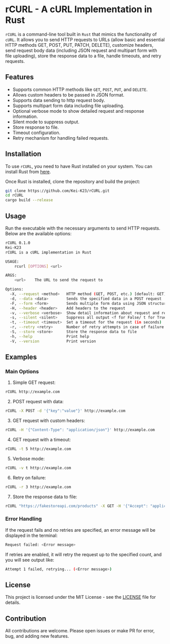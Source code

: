 # rCURL - A cURL Implementation in Rust

`rCURL` is a command-line tool built in `Rust` that mimics the functionality of `cURL`. It allows you to send HTTP requests to URLs (allow basic and essential HTTP methods GET, POST, PUT, PATCH, DELETE), customize headers, send request body data (including JSON request and multipart form with file uploading), store the response data to a file, handle timeouts, and retry requests.

## Features

- Supports common HTTP methods like `GET`, `POST`, `PUT`, and `DELETE`.
- Allows custom headers to be passed in JSON format.
- Supports data sending to http request body.
- Supports multipart form data including file uploading.
- Optional verbose mode to show detailed request and response information.
- Silent mode to suppress output.
- Store response to file.
- Timeout configuration.
- Retry mechanism for handling failed requests.

## Installation

To use `rCURL`, you need to have Rust installed on your system. You can install Rust from [here](https://www.rust-lang.org/tools/install).

Once Rust is installed, clone the repository and build the project:

```bash
git clone https://github.com/Kei-K23/rCURL.git
cd rCURL
cargo build --release
```

## Usage

Run the executable with the necessary arguments to send HTTP requests. Below are the available options:

```bash
rCURL 0.1.0
Kei-K23
rCURL is a cURL implementation in Rust

USAGE:
    rcurl [OPTIONS] <url>

ARGS:
    <url>    The URL to send the request to

Options:
  -X, --request <method>   HTTP method (GET, POST, etc.) [default: GET]
  -d, --data <data>        Sends the specified data in a POST request
  -F, --form <form>        Sends multiple form data using JSON structured format (use file path for file uploading)
  -H, --header <header>    Add headers to the request
  -v, --verbose <verbose>  Show detail information about request and response <f for False/ t for True> [default: f]
  -s, --silent <silent>    Suppress all output <f for False/ t for True> [default: f]
  -t, --timeout <timeout>  Set a timeout for the request (in seconds)
  -r, --retry <retry>      Number of retry attempts in case of failure
  -S, --store <store>      Store the response data to file
  -h, --help               Print help
  -V, --version            Print version
```

## Examples

### Main Options

1. Simple GET request:

```bash
rCURL http://example.com
```

2. POST request with data:

```bash
rCURL -X POST -d '{"key":"value"}' http://example.com
```

3. GET request with custom headers:

```bash
rCURL -H '{"Content-Type": "application/json"}' http://example.com
```

4. GET request with a timeout:

```bash
rCURL -t 5 http://example.com
```

5. Verbose mode:

```bash
rCURL -v t http://example.com
```

6. Retry on failure:

```bash
rCURL -r 3 http://example.com
```

7. Store the response data to file:

```bash
rCURL "https://fakestoreapi.com/products" -X GET -H '{"Accept": "application/json"}' -S "products.json"
```

### Error Handling

If the request fails and no retries are specified, an error message will be displayed in the terminal:

```bash
Request failed: <Error message>
```

If retries are enabled, it will retry the request up to the specified count, and you will see output like:

```bash
Attempt 1 failed, retrying... (<Error message>)
```

## License 

This project is licensed under the MIT License - see the [LICENSE](/LICENSE) file for details.

## Contribution

All contributions are welcome. Please open issues or make PR for error, bug, and adding new features.
